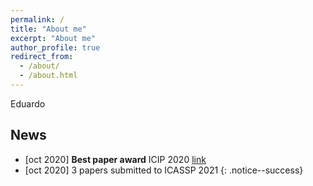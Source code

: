 ```yaml
---
permalink: /
title: "About me"
excerpt: "About me"
author_profile: true
redirect_from: 
  - /about/
  - /about.html
---
```


Eduardo

## News
* [oct 2020] **Best paper award** ICIP 2020 [link](https://arxiv.org/abs/2003.01866)
* [oct 2020] 3 papers submitted to ICASSP 2021 
{: .notice--success}
